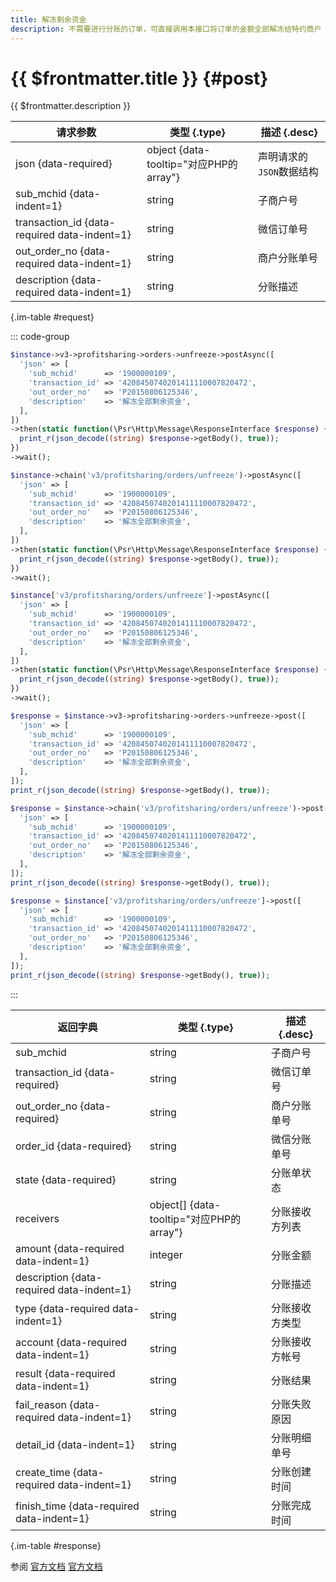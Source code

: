 ```yaml
---
title: 解冻剩余资金
description: 不需要进行分账的订单，可直接调用本接口将订单的金额全部解冻给特约商户
---
```


# {{ $frontmatter.title }} {#post}

{{ $frontmatter.description }}

| 请求参数 | 类型 {.type} | 描述 {.desc}
| --- | --- | ---
| json {data-required} | object {data-tooltip="对应PHP的array"} | 声明请求的`JSON`数据结构
| sub_mchid {data-indent=1} | string | 子商户号
| transaction_id {data-required data-indent=1} | string | 微信订单号
| out_order_no {data-required data-indent=1} | string | 商户分账单号
| description {data-required data-indent=1} | string | 分账描述

{.im-table #request}

::: code-group

```php [异步纯链式]
$instance->v3->profitsharing->orders->unfreeze->postAsync([
  'json' => [
    'sub_mchid'      => '1900000109',
    'transaction_id' => '4208450740201411110007820472',
    'out_order_no'   => 'P20150806125346',
    'description'    => '解冻全部剩余资金',
  ],
])
->then(static function(\Psr\Http\Message\ResponseInterface $response) {
  print_r(json_decode((string) $response->getBody(), true));
})
->wait();
```

```php [异步声明式]
$instance->chain('v3/profitsharing/orders/unfreeze')->postAsync([
  'json' => [
    'sub_mchid'      => '1900000109',
    'transaction_id' => '4208450740201411110007820472',
    'out_order_no'   => 'P20150806125346',
    'description'    => '解冻全部剩余资金',
  ],
])
->then(static function(\Psr\Http\Message\ResponseInterface $response) {
  print_r(json_decode((string) $response->getBody(), true));
})
->wait();
```

```php [异步属性式]
$instance['v3/profitsharing/orders/unfreeze']->postAsync([
  'json' => [
    'sub_mchid'      => '1900000109',
    'transaction_id' => '4208450740201411110007820472',
    'out_order_no'   => 'P20150806125346',
    'description'    => '解冻全部剩余资金',
  ],
])
->then(static function(\Psr\Http\Message\ResponseInterface $response) {
  print_r(json_decode((string) $response->getBody(), true));
})
->wait();
```

```php [同步纯链式]
$response = $instance->v3->profitsharing->orders->unfreeze->post([
  'json' => [
    'sub_mchid'      => '1900000109',
    'transaction_id' => '4208450740201411110007820472',
    'out_order_no'   => 'P20150806125346',
    'description'    => '解冻全部剩余资金',
  ],
]);
print_r(json_decode((string) $response->getBody(), true));
```

```php [同步声明式]
$response = $instance->chain('v3/profitsharing/orders/unfreeze')->post([
  'json' => [
    'sub_mchid'      => '1900000109',
    'transaction_id' => '4208450740201411110007820472',
    'out_order_no'   => 'P20150806125346',
    'description'    => '解冻全部剩余资金',
  ],
]);
print_r(json_decode((string) $response->getBody(), true));
```

```php [同步属性式]
$response = $instance['v3/profitsharing/orders/unfreeze']->post([
  'json' => [
    'sub_mchid'      => '1900000109',
    'transaction_id' => '4208450740201411110007820472',
    'out_order_no'   => 'P20150806125346',
    'description'    => '解冻全部剩余资金',
  ],
]);
print_r(json_decode((string) $response->getBody(), true));
```

:::

| 返回字典 | 类型 {.type} | 描述 {.desc}
| --- | --- | ---
| sub_mchid | string | 子商户号
| transaction_id {data-required} | string | 微信订单号
| out_order_no {data-required} | string | 商户分账单号
| order_id {data-required} | string | 微信分账单号
| state {data-required} | string | 分账单状态
| receivers | object[] {data-tooltip="对应PHP的array"} | 分账接收方列表
| amount {data-required data-indent=1} | integer | 分账金额
| description {data-required data-indent=1} | string | 分账描述
| type {data-required data-indent=1} | string | 分账接收方类型
| account {data-required data-indent=1} | string | 分账接收方帐号
| result {data-required data-indent=1} | string | 分账结果
| fail_reason {data-required data-indent=1} | string | 分账失败原因
| detail_id {data-indent=1} | string | 分账明细单号
| create_time {data-required data-indent=1} | string | 分账创建时间
| finish_time {data-required data-indent=1} | string | 分账完成时间

{.im-table #response}

参阅 [官方文档](https://pay.weixin.qq.com/doc/v3/merchant/4012526374) [官方文档](https://pay.weixin.qq.com/doc/v3/partner/4012466860)
